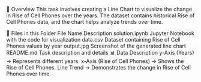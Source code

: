 📌 Overview
This task involves creating a Line Chart to visualize the change in Rise of Cell Phones over the years. The dataset contains historical Rise of Cell Phones data, and the chart helps analyze trends over time.

📂 Files in this Folder
File Name	Description
solution.ipynb	Jupyter Notebook with the code for visualization
data.csv	Dataset containing Rise of Cell Phones values by year
output.jpg	Screenshot of the generated line chart
README.md	Task description and details
📊 Data Description
y-Axis (Years) → Represents different years.
x-Axis (Rise of Cell Phones) → Shows the Rise of Cell Phones.
Line Trend → Demonstrates the change in Rise of Cell Phones over time.
